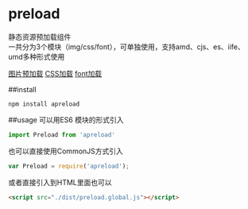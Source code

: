 # preload
静态资源预加载组件  
一共分为3个模块（img/css/font），可单独使用，支持amd、cjs、es、iife、umd多种形式使用

[图片预加载](https://github.com/jayZOU/preload/blob/master/docs/img.md)
[CSS加载](https://github.com/jayZOU/preload/blob/master/docs/css.md)
[font加载](https://github.com/jayZOU/preload/blob/master/docs/font.md)

##install
```
npm install apreload
```
##usage
可以用ES6 模块的形式引入
```javascript
import Preload from 'apreload' 
```
也可以直接使用CommonJS方式引入
```javascript
var Preload = require('apreload');
```
或者直接引入到HTML里面也可以
```html
<script src="./dist/preload.global.js"></script>
```